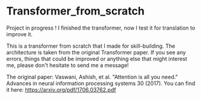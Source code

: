 # Transformer_from_scratch

Project in progress ! I finished the transformer, now I test it for translation to improve it.

This is a transformer from scratch that I made for skill-building.
The architecture is taken from the original Transformer paper.
If you see any errors, things that could be improved or anything else that might interest me, please don't hesitate to send me a message!

The original paper: Vaswani, Ashish, et al. "Attention is all you need." Advances in neural information processing systems 30 (2017).
You can find it here: https://arxiv.org/pdf/1706.03762.pdf

